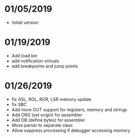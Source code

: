 # 01/05/2019
 + Initial version
# 01/19/2019
 + Add load bin
 + add notification virtuals
 + add breakpoints and jump points
# 01/26/2019
 + fix ASL, ROL, ROR, LSR memory update
 + fix SBC
 + Add more OUT support for registers, memory and strings
 + Add ORG (set origin) for assembler
 + Add DB (define bytes) for assembler
 + Move parser to separate class
 + Allow suppress processing if debugger accessing memory
